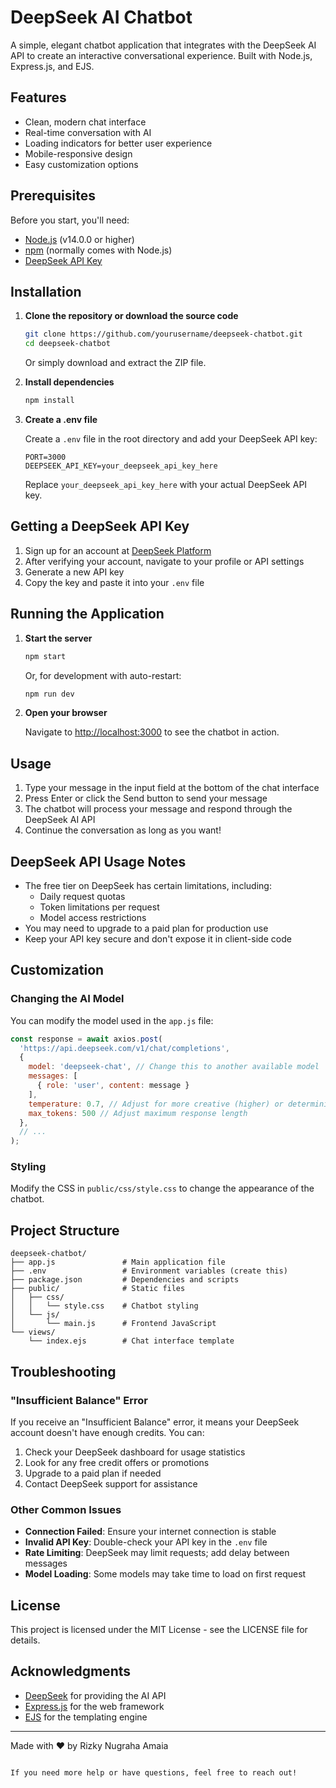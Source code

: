 # DeepSeek AI Chatbot

A simple, elegant chatbot application that integrates with the DeepSeek AI API to create an interactive conversational experience. Built with Node.js, Express.js, and EJS.


## Features

- Clean, modern chat interface
- Real-time conversation with AI
- Loading indicators for better user experience
- Mobile-responsive design
- Easy customization options

## Prerequisites

Before you start, you'll need:

- [Node.js](https://nodejs.org/) (v14.0.0 or higher)
- [npm](https://www.npmjs.com/) (normally comes with Node.js)
- [DeepSeek API Key](https://platform.deepseek.com/)

## Installation

1. **Clone the repository or download the source code**

   ```bash
   git clone https://github.com/yourusername/deepseek-chatbot.git
   cd deepseek-chatbot
   ```

   Or simply download and extract the ZIP file.

2. **Install dependencies**

   ```bash
   npm install
   ```

3. **Create a .env file**

   Create a `.env` file in the root directory and add your DeepSeek API key:

   ```
   PORT=3000
   DEEPSEEK_API_KEY=your_deepseek_api_key_here
   ```

   Replace `your_deepseek_api_key_here` with your actual DeepSeek API key.

## Getting a DeepSeek API Key

1. Sign up for an account at [DeepSeek Platform](https://platform.deepseek.com/)
2. After verifying your account, navigate to your profile or API settings
3. Generate a new API key
4. Copy the key and paste it into your `.env` file

## Running the Application

1. **Start the server**

   ```bash
   npm start
   ```

   Or, for development with auto-restart:

   ```bash
   npm run dev
   ```

2. **Open your browser**

   Navigate to [http://localhost:3000](http://localhost:3000) to see the chatbot in action.

## Usage

1. Type your message in the input field at the bottom of the chat interface
2. Press Enter or click the Send button to send your message
3. The chatbot will process your message and respond through the DeepSeek AI API
4. Continue the conversation as long as you want!

## DeepSeek API Usage Notes

- The free tier on DeepSeek has certain limitations, including:
  - Daily request quotas
  - Token limitations per request
  - Model access restrictions
- You may need to upgrade to a paid plan for production use
- Keep your API key secure and don't expose it in client-side code

## Customization

### Changing the AI Model

You can modify the model used in the `app.js` file:

```javascript
const response = await axios.post(
  'https://api.deepseek.com/v1/chat/completions',
  {
    model: 'deepseek-chat', // Change this to another available model
    messages: [
      { role: 'user', content: message }
    ],
    temperature: 0.7, // Adjust for more creative (higher) or deterministic (lower) responses
    max_tokens: 500 // Adjust maximum response length
  },
  // ...
);
```

### Styling

Modify the CSS in `public/css/style.css` to change the appearance of the chatbot.

## Project Structure

```
deepseek-chatbot/
├── app.js               # Main application file
├── .env                 # Environment variables (create this)
├── package.json         # Dependencies and scripts
├── public/              # Static files
│   ├── css/
│   │   └── style.css    # Chatbot styling
│   └── js/
│       └── main.js      # Frontend JavaScript
└── views/
    └── index.ejs        # Chat interface template
```

## Troubleshooting

### "Insufficient Balance" Error

If you receive an "Insufficient Balance" error, it means your DeepSeek account doesn't have enough credits. You can:

1. Check your DeepSeek dashboard for usage statistics
2. Look for any free credit offers or promotions
3. Upgrade to a paid plan if needed
4. Contact DeepSeek support for assistance

### Other Common Issues

- **Connection Failed**: Ensure your internet connection is stable
- **Invalid API Key**: Double-check your API key in the `.env` file
- **Rate Limiting**: DeepSeek may limit requests; add delay between messages
- **Model Loading**: Some models may take time to load on first request

## License

This project is licensed under the MIT License - see the LICENSE file for details.

## Acknowledgments

- [DeepSeek](https://deepseek.com/) for providing the AI API
- [Express.js](https://expressjs.com/) for the web framework
- [EJS](https://ejs.co/) for the templating engine

---

Made with ❤️ by Rizky Nugraha Amaia
```

If you need more help or have questions, feel free to reach out!